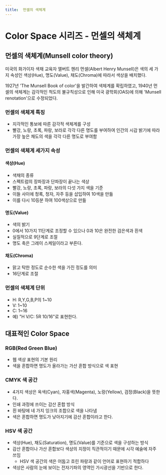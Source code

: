 ```yaml
---
title:  먼셀의 색체계
---
```

# Color Space 시리즈 - 먼셀의 색체계
## 먼셀의 색체계(Munsell color theory)
미국의 화가이자 색채 교육자 앨버트 헨리 먼셀(Albert Henry Munsell)은 
색의 세 가지 속성인 색상(Hue), 명도(Value), 채도(Chroma)에 따라서 색상을 배치했다.

1927년 'The Munsell Book of color'을 발간하여 색체계를 확립하였고,
1940년 먼셀의 색체계는 감각적인 척도의 불규칙성으로 인해 미국 광학회(OAS)에 의해 'Munsell renotation'으로 수정되었다.

### 먼셀의 색체계 특징
- 지각적인 통보에 따른 감각적 색체계를 구성
- 빨강, 노랑, 초록, 파랑, 보라로 각각 다른 명도를 부여하여 인간의 시감 밝기에 따라 가장 높은 채도의 색을 각각 다른 명도로 부여함

### 먼셀의 색체계 세가지 속성
#### 색상(Hue)
- 색채의 종류
- 스펙트럼의 장파장과 단파장이 끝나는 색상
- 빨강, 노랑, 초록, 파랑, 보라의 다섯 가지 색을 기준
- 이들 사이에 청록, 청자, 자주 등을 삽입하여 10색을 만듦
- 이를 다시 10등분 하여 100색상으로 만듦

#### 명도(Value)
- 색의 밝기
- 0에서 10가지 11단계로 조정할 수 있으나 0과 10은 완전한 검은색과 흰색
- 실질적으로 9단계로 조절
- 명도 축은 그레이 스케일이라고 부른다.

#### 채도(Chroma)
- 맑고 탁한 정도로 순수한 색을 가진 정도를 의미
- 16단계로 조절

### 먼셀의 색체계 단위
- H: R,Y,G,B,P의 1~10
- V: 1~10
- C: 1~16
- 예) "H V/C: 5R 10/16"로 표현한다. 

## 대표적인 Color Space
### RGB(Red Green Blue)
- 웹 색상 표현의 기본 원리
- 색을 혼합하면 명도가 올라가는 가산 혼합 방식으로 색 표현

### CMYK 색 공간
- 4가지 색상은 옥색(Cyan), 자홍색(Magenta), 노랑(Yellow), 검정(Black)을 뜻한다.
- 인쇄 과정에 쓰이는 감산 혼합 방식
- 흰 바탕에 네 가지 잉크의 조합으로 색을 나타냄
- 색은 혼합하면 명도가 낮아지기에 감산 혼합이라고 한다.

### HSV 색 공간
- 색상(Hue), 채도(Saturation), 명도(Value)를 기준으로 색을 구성하는 방식
- 감산 혼합이나 가산 혼합보다 색상의 지정이 직관적이기 때문에 시각 예술에 자주 쓰임
  - HSV 색 공간의 색은 어둡고 흐린 파랑과 같이 언어로 표현하기 적합하다
- 색상은 사람의 눈에 보이는 전자기파의 영역인 가시광선을 기반으로 한다.
